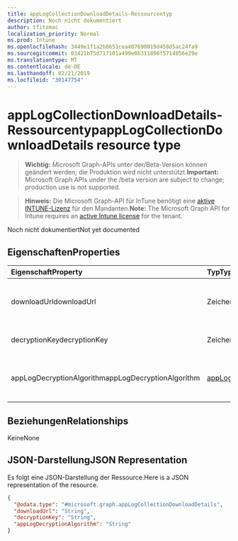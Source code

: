 ```yaml
---
title: appLogCollectionDownloadDetails-Ressourcentyp
description: Noch nicht dokumentiert
author: tfitzmac
localization_priority: Normal
ms.prod: Intune
ms.openlocfilehash: 3449e1f1a2b8651cea407690019d458d5ac24fa9
ms.sourcegitcommit: 03421b75d717101a499e0b311890f5714056e29e
ms.translationtype: MT
ms.contentlocale: de-DE
ms.lasthandoff: 02/21/2019
ms.locfileid: "30147754"
---
```

# <a name="applogcollectiondownloaddetails-resource-type"></a><span data-ttu-id="8c5d7-103">appLogCollectionDownloadDetails-Ressourcentyp</span><span class="sxs-lookup"><span data-stu-id="8c5d7-103">appLogCollectionDownloadDetails resource type</span></span>

> <span data-ttu-id="8c5d7-104">**Wichtig:** Microsoft Graph-APIs unter der/Beta-Version können geändert werden; die Produktion wird nicht unterstützt.</span><span class="sxs-lookup"><span data-stu-id="8c5d7-104">**Important:** Microsoft Graph APIs under the /beta version are subject to change; production use is not supported.</span></span>

> <span data-ttu-id="8c5d7-105">**Hinweis:** Die Microsoft Graph-API für InTune benötigt eine [aktive INTUNE-Lizenz](https://go.microsoft.com/fwlink/?linkid=839381) für den Mandanten.</span><span class="sxs-lookup"><span data-stu-id="8c5d7-105">**Note:** The Microsoft Graph API for Intune requires an [active Intune license](https://go.microsoft.com/fwlink/?linkid=839381) for the tenant.</span></span>

<span data-ttu-id="8c5d7-106">Noch nicht dokumentiert</span><span class="sxs-lookup"><span data-stu-id="8c5d7-106">Not yet documented</span></span>

## <a name="properties"></a><span data-ttu-id="8c5d7-107">Eigenschaften</span><span class="sxs-lookup"><span data-stu-id="8c5d7-107">Properties</span></span>
|<span data-ttu-id="8c5d7-108">Eigenschaft</span><span class="sxs-lookup"><span data-stu-id="8c5d7-108">Property</span></span>|<span data-ttu-id="8c5d7-109">Typ</span><span class="sxs-lookup"><span data-stu-id="8c5d7-109">Type</span></span>|<span data-ttu-id="8c5d7-110">Beschreibung</span><span class="sxs-lookup"><span data-stu-id="8c5d7-110">Description</span></span>|
|:---|:---|:---|
|<span data-ttu-id="8c5d7-111">downloadUrl</span><span class="sxs-lookup"><span data-stu-id="8c5d7-111">downloadUrl</span></span>|<span data-ttu-id="8c5d7-112">Zeichenfolge</span><span class="sxs-lookup"><span data-stu-id="8c5d7-112">String</span></span>|<span data-ttu-id="8c5d7-113">Download der SAS-URL für completed AppLogUploadRequest</span><span class="sxs-lookup"><span data-stu-id="8c5d7-113">Download SAS Url for completed AppLogUploadRequest</span></span>|
|<span data-ttu-id="8c5d7-114">decryptionKey</span><span class="sxs-lookup"><span data-stu-id="8c5d7-114">decryptionKey</span></span>|<span data-ttu-id="8c5d7-115">Zeichenfolge</span><span class="sxs-lookup"><span data-stu-id="8c5d7-115">String</span></span>|<span data-ttu-id="8c5d7-116">DecryptionKey als Zeichenfolge</span><span class="sxs-lookup"><span data-stu-id="8c5d7-116">DecryptionKey as string</span></span>|
|<span data-ttu-id="8c5d7-117">appLogDecryptionAlgorithm</span><span class="sxs-lookup"><span data-stu-id="8c5d7-117">appLogDecryptionAlgorithm</span></span>|[<span data-ttu-id="8c5d7-118">appLogDecryptionAlgorithm</span><span class="sxs-lookup"><span data-stu-id="8c5d7-118">appLogDecryptionAlgorithm</span></span>](../resources/intune-devices-applogdecryptionalgorithm.md)|<span data-ttu-id="8c5d7-119">DecryptionAlgorithm für Inhalt.</span><span class="sxs-lookup"><span data-stu-id="8c5d7-119">DecryptionAlgorithm for Content.</span></span> <span data-ttu-id="8c5d7-120">Mögliche Werte sind: `aes256`.</span><span class="sxs-lookup"><span data-stu-id="8c5d7-120">Possible values are: `aes256`.</span></span>|

## <a name="relationships"></a><span data-ttu-id="8c5d7-121">Beziehungen</span><span class="sxs-lookup"><span data-stu-id="8c5d7-121">Relationships</span></span>
<span data-ttu-id="8c5d7-122">Keine</span><span class="sxs-lookup"><span data-stu-id="8c5d7-122">None</span></span>

## <a name="json-representation"></a><span data-ttu-id="8c5d7-123">JSON-Darstellung</span><span class="sxs-lookup"><span data-stu-id="8c5d7-123">JSON Representation</span></span>
<span data-ttu-id="8c5d7-124">Es folgt eine JSON-Darstellung der Ressource.</span><span class="sxs-lookup"><span data-stu-id="8c5d7-124">Here is a JSON representation of the resource.</span></span>
<!-- {
  "blockType": "resource",
  "@odata.type": "microsoft.graph.appLogCollectionDownloadDetails"
}
-->
``` json
{
  "@odata.type": "#microsoft.graph.appLogCollectionDownloadDetails",
  "downloadUrl": "String",
  "decryptionKey": "String",
  "appLogDecryptionAlgorithm": "String"
}
```




